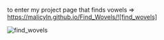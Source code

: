 to enter my project page that finds vowels => https://malicyln.github.io/Find_Wovels/![find_wovels]

![find_wovels](https://user-images.githubusercontent.com/101462384/174583031-b0a6a75e-7e8d-4ba5-a1c4-97dcd250b91a.gif)
